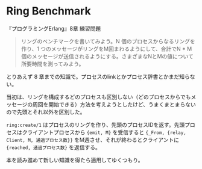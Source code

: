 # Ring Benchmark

『プログラミングErlang』8章 練習問題

> リングのベンチマークを書いてみよう。N 個のプロセスからなるリングを作り、1 つのメッセージがリングをM回まわるようにして、合計でN * M個のメッセージが送信されるようにする。さまざまなNとMの値について所要時間を測ってみよう。

とりあえず 8 章までの知識で。プロセスのlinkとかプロセス辞書とかまだ知らない。

当初は、リングを構成するどのプロセスも区別しない（どのプロセスからでもメッセージの周回を開始できる）方法を考えようとしたけど、うまくまとまらないので先頭とそれ以外を区別した。

`ring:create/1` はプロセスのリングを作り、先頭のプロセスIDを返す。先頭プロセスはクライアントプロセスから `{emit, M}` を受信すると `{_From, {relay, Client, M, 通過プロセス数}}` をM週させ、それが終わるとクライアントに `{reached, 通過プロセス数}` を返信する。

本を読み進めて新しい知識を得たら適用してゆくつもり。

